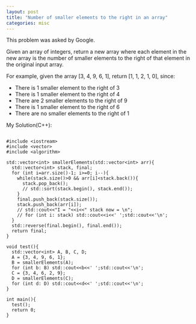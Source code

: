 ```yaml
---
layout: post
title: "Number of smaller elements to the right in an array"
categories: misc
---
```


This problem was asked by Google.

Given an array of integers, return a new array where each element in the new array is the number of smaller elements to the right of that element in the original input array.

For example, given the array [3, 4, 9, 6, 1], return [1, 1, 2, 1, 0], since:

- There is 1 smaller element to the right of 3
- There is 1 smaller element to the right of 4
- There are 2 smaller elements to the right of 9
- There is 1 smaller element to the right of 6
- There are no smaller elements to the right of 1


My Solution(C++):
```

#include <iostream>
#include <vector>
#include <algorithm>

std::vector<int> smallerElements(std::vector<int> arr){
  std::vector<int> stack, final;
  for (int i=arr.size()-1; i>=0; i--){
    while(stack.size()>0 && arr[i]<stack.back()){
      stack.pop_back();
      // std::sort(stack.begin(), stack.end());
    }
    final.push_back(stack.size());
    stack.push_back(arr[i]);
    // std::cout<<"I = "<<i<<" stack now = \n";
    // for (int i: stack) std::cout<<i<<' ';std::cout<<'\n';
  }
  std::reverse(final.begin(), final.end());
  return final;
}

void test(){
  std::vector<int> A, B, C, D;
  A = {3, 4, 9, 6, 1};
  B = smallerElements(A);
  for (int b: B) std::cout<<b<<' ';std::cout<<'\n';
  C = {3, 4, 6, 2, 9};
  D = smallerElements(C);
  for (int d: D) std::cout<<d<<' ';std::cout<<'\n';
}

int main(){
  test();
  return 0;
}
```
